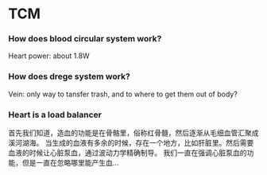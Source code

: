 # TCM

### How does blood circular system work?

Heart power: about 1.8W

### How does drege system work?

Vein: only way to tansfer trash, and to where to get them out of body?

### Heart is a load balancer

首先我们知道，造血的功能是在骨骼里，俗称红骨髓，然后逐渐从毛细血管汇聚成溪河湖海。
当生成的血液有多余的时候，存在一个地方，比如肝脏里。然后需要血液的时候让心脏泵血，通过波动力学精确制导。
我们一直在强调心脏泵血的功能，但是一直在忽略哪里能产生血…
